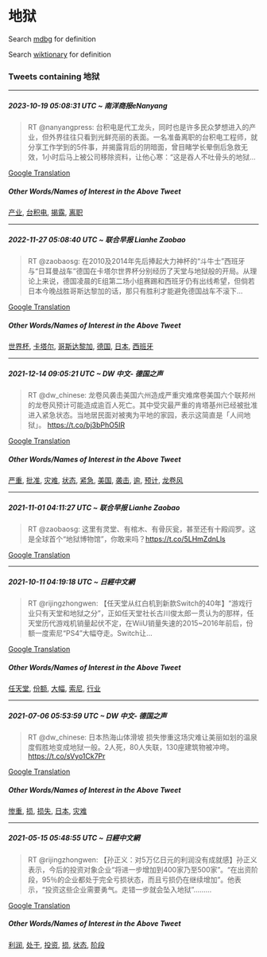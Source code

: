 # 地狱

Search [mdbg](https://www.mdbg.net/chinese/dictionary?page=worddict&wdrst=0&wdqb=地狱) for definition

Search [wiktionary](https://en.wiktionary.org/wiki/地狱) for definition

### Tweets containing 地狱

___
##### 2023-10-19 05:08:31 UTC ~ 南洋商报eNanyang
> RT @nanyangpress: 台积电是代工龙头，同时也是许多民众梦想进入的产业，但外界往往只看到光鲜亮丽的表面。一名准备离职的台积电工程师，就分享工作学到的5件事，并揭露背后的阴暗面，曾目睹学长晕倒后急救无效，1小时后马上被公司移除资料，让他心寒：“这是吞人不吐骨头的地狱…

[Google Translation](https://translate.google.com/?hi=en&tab=TT&sl=zh-CN&tl=en&op=translate&text=RT+%40nanyangpress%3A+%E5%8F%B0%E7%A7%AF%E7%94%B5%E6%98%AF%E4%BB%A3%E5%B7%A5%E9%BE%99%E5%A4%B4%EF%BC%8C%E5%90%8C%E6%97%B6%E4%B9%9F%E6%98%AF%E8%AE%B8%E5%A4%9A%E6%B0%91%E4%BC%97%E6%A2%A6%E6%83%B3%E8%BF%9B%E5%85%A5%E7%9A%84%E4%BA%A7%E4%B8%9A%EF%BC%8C%E4%BD%86%E5%A4%96%E7%95%8C%E5%BE%80%E5%BE%80%E5%8F%AA%E7%9C%8B%E5%88%B0%E5%85%89%E9%B2%9C%E4%BA%AE%E4%B8%BD%E7%9A%84%E8%A1%A8%E9%9D%A2%E3%80%82%E4%B8%80%E5%90%8D%E5%87%86%E5%A4%87%E7%A6%BB%E8%81%8C%E7%9A%84%E5%8F%B0%E7%A7%AF%E7%94%B5%E5%B7%A5%E7%A8%8B%E5%B8%88%EF%BC%8C%E5%B0%B1%E5%88%86%E4%BA%AB%E5%B7%A5%E4%BD%9C%E5%AD%A6%E5%88%B0%E7%9A%845%E4%BB%B6%E4%BA%8B%EF%BC%8C%E5%B9%B6%E6%8F%AD%E9%9C%B2%E8%83%8C%E5%90%8E%E7%9A%84%E9%98%B4%E6%9A%97%E9%9D%A2%EF%BC%8C%E6%9B%BE%E7%9B%AE%E7%9D%B9%E5%AD%A6%E9%95%BF%E6%99%95%E5%80%92%E5%90%8E%E6%80%A5%E6%95%91%E6%97%A0%E6%95%88%EF%BC%8C1%E5%B0%8F%E6%97%B6%E5%90%8E%E9%A9%AC%E4%B8%8A%E8%A2%AB%E5%85%AC%E5%8F%B8%E7%A7%BB%E9%99%A4%E8%B5%84%E6%96%99%EF%BC%8C%E8%AE%A9%E4%BB%96%E5%BF%83%E5%AF%92%EF%BC%9A%E2%80%9C%E8%BF%99%E6%98%AF%E5%90%9E%E4%BA%BA%E4%B8%8D%E5%90%90%E9%AA%A8%E5%A4%B4%E7%9A%84%E5%9C%B0%E7%8B%B1%E2%80%A6)
##### Other Words/Names of Interest in the Above Tweet
[产业](产业.md), [台积电](台积电.md), [揭露](揭露.md), [离职](离职.md)
___
##### 2022-11-27 05:08:40 UTC ~ 联合早报 Lianhe Zaobao
> RT @zaobaosg: 在2010及2014年先后捧起大力神杯的“斗牛士”西班牙与“日耳曼战车”德国在卡塔尔世界杯分别经历了天堂与地狱般的开局。从理论上来说，德国凌晨的E组第二场小组赛踢和西班牙仍有出线希望，但倘若日本今晚战胜哥斯达黎加的话，那只有胜利才能避免德国战车不滚下…

[Google Translation](https://translate.google.com/?hi=en&tab=TT&sl=zh-CN&tl=en&op=translate&text=RT+%40zaobaosg%3A+%E5%9C%A82010%E5%8F%8A2014%E5%B9%B4%E5%85%88%E5%90%8E%E6%8D%A7%E8%B5%B7%E5%A4%A7%E5%8A%9B%E7%A5%9E%E6%9D%AF%E7%9A%84%E2%80%9C%E6%96%97%E7%89%9B%E5%A3%AB%E2%80%9D%E8%A5%BF%E7%8F%AD%E7%89%99%E4%B8%8E%E2%80%9C%E6%97%A5%E8%80%B3%E6%9B%BC%E6%88%98%E8%BD%A6%E2%80%9D%E5%BE%B7%E5%9B%BD%E5%9C%A8%E5%8D%A1%E5%A1%94%E5%B0%94%E4%B8%96%E7%95%8C%E6%9D%AF%E5%88%86%E5%88%AB%E7%BB%8F%E5%8E%86%E4%BA%86%E5%A4%A9%E5%A0%82%E4%B8%8E%E5%9C%B0%E7%8B%B1%E8%88%AC%E7%9A%84%E5%BC%80%E5%B1%80%E3%80%82%E4%BB%8E%E7%90%86%E8%AE%BA%E4%B8%8A%E6%9D%A5%E8%AF%B4%EF%BC%8C%E5%BE%B7%E5%9B%BD%E5%87%8C%E6%99%A8%E7%9A%84E%E7%BB%84%E7%AC%AC%E4%BA%8C%E5%9C%BA%E5%B0%8F%E7%BB%84%E8%B5%9B%E8%B8%A2%E5%92%8C%E8%A5%BF%E7%8F%AD%E7%89%99%E4%BB%8D%E6%9C%89%E5%87%BA%E7%BA%BF%E5%B8%8C%E6%9C%9B%EF%BC%8C%E4%BD%86%E5%80%98%E8%8B%A5%E6%97%A5%E6%9C%AC%E4%BB%8A%E6%99%9A%E6%88%98%E8%83%9C%E5%93%A5%E6%96%AF%E8%BE%BE%E9%BB%8E%E5%8A%A0%E7%9A%84%E8%AF%9D%EF%BC%8C%E9%82%A3%E5%8F%AA%E6%9C%89%E8%83%9C%E5%88%A9%E6%89%8D%E8%83%BD%E9%81%BF%E5%85%8D%E5%BE%B7%E5%9B%BD%E6%88%98%E8%BD%A6%E4%B8%8D%E6%BB%9A%E4%B8%8B%E2%80%A6)
##### Other Words/Names of Interest in the Above Tweet
[世界杯](世界杯.md), [卡塔尔](卡塔尔.md), [哥斯达黎加](哥斯达黎加.md), [德国](德国.md), [日本](日本.md), [西班牙](西班牙.md)
___
##### 2021-12-14 09:05:21 UTC ~ DW 中文- 德国之声
> RT @dw_chinese: 龙卷风袭击美国六州造成严重灾难席卷美国六个联邦州的龙卷风预计可能造成逾百人死亡。其中受灾最严重的肯塔基州已经被批准进入紧急状态。当地居民面对被夷为平地的家园，表示这简直是「人间地狱」。 https://t.co/bj3bPhO5IR

[Google Translation](https://translate.google.com/?hi=en&tab=TT&sl=zh-CN&tl=en&op=translate&text=RT+%40dw_chinese%3A+%E9%BE%99%E5%8D%B7%E9%A3%8E%E8%A2%AD%E5%87%BB%E7%BE%8E%E5%9B%BD%E5%85%AD%E5%B7%9E%E9%80%A0%E6%88%90%E4%B8%A5%E9%87%8D%E7%81%BE%E9%9A%BE%E5%B8%AD%E5%8D%B7%E7%BE%8E%E5%9B%BD%E5%85%AD%E4%B8%AA%E8%81%94%E9%82%A6%E5%B7%9E%E7%9A%84%E9%BE%99%E5%8D%B7%E9%A3%8E%E9%A2%84%E8%AE%A1%E5%8F%AF%E8%83%BD%E9%80%A0%E6%88%90%E9%80%BE%E7%99%BE%E4%BA%BA%E6%AD%BB%E4%BA%A1%E3%80%82%E5%85%B6%E4%B8%AD%E5%8F%97%E7%81%BE%E6%9C%80%E4%B8%A5%E9%87%8D%E7%9A%84%E8%82%AF%E5%A1%94%E5%9F%BA%E5%B7%9E%E5%B7%B2%E7%BB%8F%E8%A2%AB%E6%89%B9%E5%87%86%E8%BF%9B%E5%85%A5%E7%B4%A7%E6%80%A5%E7%8A%B6%E6%80%81%E3%80%82%E5%BD%93%E5%9C%B0%E5%B1%85%E6%B0%91%E9%9D%A2%E5%AF%B9%E8%A2%AB%E5%A4%B7%E4%B8%BA%E5%B9%B3%E5%9C%B0%E7%9A%84%E5%AE%B6%E5%9B%AD%EF%BC%8C%E8%A1%A8%E7%A4%BA%E8%BF%99%E7%AE%80%E7%9B%B4%E6%98%AF%E3%80%8C%E4%BA%BA%E9%97%B4%E5%9C%B0%E7%8B%B1%E3%80%8D%E3%80%82+https%3A%2F%2Ft.co%2Fbj3bPhO5IR)
##### Other Words/Names of Interest in the Above Tweet
[严重](严重.md), [批准](批准.md), [灾难](灾难.md), [状态](状态.md), [紧急](紧急.md), [美国](美国.md), [袭击](袭击.md), [逾](逾.md), [预计](预计.md), [龙卷风](龙卷风.md)
___
##### 2021-11-01 04:11:27 UTC ~ 联合早报 Lianhe Zaobao
> RT @zaobaosg: 这里有灵堂、有棺木、有骨灰瓮，甚至还有十殿阎罗。这是全球首个“地狱博物馆”，你敢来吗？https://t.co/5LHmZdnLls

[Google Translation](https://translate.google.com/?hi=en&tab=TT&sl=zh-CN&tl=en&op=translate&text=RT+%40zaobaosg%3A+%E8%BF%99%E9%87%8C%E6%9C%89%E7%81%B5%E5%A0%82%E3%80%81%E6%9C%89%E6%A3%BA%E6%9C%A8%E3%80%81%E6%9C%89%E9%AA%A8%E7%81%B0%E7%93%AE%EF%BC%8C%E7%94%9A%E8%87%B3%E8%BF%98%E6%9C%89%E5%8D%81%E6%AE%BF%E9%98%8E%E7%BD%97%E3%80%82%E8%BF%99%E6%98%AF%E5%85%A8%E7%90%83%E9%A6%96%E4%B8%AA%E2%80%9C%E5%9C%B0%E7%8B%B1%E5%8D%9A%E7%89%A9%E9%A6%86%E2%80%9D%EF%BC%8C%E4%BD%A0%E6%95%A2%E6%9D%A5%E5%90%97%EF%BC%9Fhttps%3A%2F%2Ft.co%2F5LHmZdnLls)
___
##### 2021-10-11 04:19:18 UTC ~ 日經中文網
> RT @rijingzhongwen: 【任天堂从红白机到新款Switch的40年】“游戏行业只有天堂和地狱之分”，正如任天堂社长古川俊太郎一贯认为的那样，任天堂历代游戏机销量起伏不定，在WiiU销量失速的2015~2016年前后，份额一度索尼“PS4”大幅夺走。Switch让…

[Google Translation](https://translate.google.com/?hi=en&tab=TT&sl=zh-CN&tl=en&op=translate&text=RT+%40rijingzhongwen%3A+%E3%80%90%E4%BB%BB%E5%A4%A9%E5%A0%82%E4%BB%8E%E7%BA%A2%E7%99%BD%E6%9C%BA%E5%88%B0%E6%96%B0%E6%AC%BESwitch%E7%9A%8440%E5%B9%B4%E3%80%91%E2%80%9C%E6%B8%B8%E6%88%8F%E8%A1%8C%E4%B8%9A%E5%8F%AA%E6%9C%89%E5%A4%A9%E5%A0%82%E5%92%8C%E5%9C%B0%E7%8B%B1%E4%B9%8B%E5%88%86%E2%80%9D%EF%BC%8C%E6%AD%A3%E5%A6%82%E4%BB%BB%E5%A4%A9%E5%A0%82%E7%A4%BE%E9%95%BF%E5%8F%A4%E5%B7%9D%E4%BF%8A%E5%A4%AA%E9%83%8E%E4%B8%80%E8%B4%AF%E8%AE%A4%E4%B8%BA%E7%9A%84%E9%82%A3%E6%A0%B7%EF%BC%8C%E4%BB%BB%E5%A4%A9%E5%A0%82%E5%8E%86%E4%BB%A3%E6%B8%B8%E6%88%8F%E6%9C%BA%E9%94%80%E9%87%8F%E8%B5%B7%E4%BC%8F%E4%B8%8D%E5%AE%9A%EF%BC%8C%E5%9C%A8WiiU%E9%94%80%E9%87%8F%E5%A4%B1%E9%80%9F%E7%9A%842015~2016%E5%B9%B4%E5%89%8D%E5%90%8E%EF%BC%8C%E4%BB%BD%E9%A2%9D%E4%B8%80%E5%BA%A6%E7%B4%A2%E5%B0%BC%E2%80%9CPS4%E2%80%9D%E5%A4%A7%E5%B9%85%E5%A4%BA%E8%B5%B0%E3%80%82Switch%E8%AE%A9%E2%80%A6)
##### Other Words/Names of Interest in the Above Tweet
[任天堂](任天堂.md), [份额](份额.md), [大幅](大幅.md), [索尼](索尼.md), [行业](行业.md)
___
##### 2021-07-06 05:53:59 UTC ~ DW 中文- 德国之声
> RT @dw_chinese: 日本热海山体滑坡 损失惨重这场灾难让美丽如划的温泉度假胜地变成地狱一般。2人死，80人失联，130座建筑物被冲垮。 https://t.co/sVyo1Ck7Pr

[Google Translation](https://translate.google.com/?hi=en&tab=TT&sl=zh-CN&tl=en&op=translate&text=RT+%40dw_chinese%3A+%E6%97%A5%E6%9C%AC%E7%83%AD%E6%B5%B7%E5%B1%B1%E4%BD%93%E6%BB%91%E5%9D%A1+%E6%8D%9F%E5%A4%B1%E6%83%A8%E9%87%8D%E8%BF%99%E5%9C%BA%E7%81%BE%E9%9A%BE%E8%AE%A9%E7%BE%8E%E4%B8%BD%E5%A6%82%E5%88%92%E7%9A%84%E6%B8%A9%E6%B3%89%E5%BA%A6%E5%81%87%E8%83%9C%E5%9C%B0%E5%8F%98%E6%88%90%E5%9C%B0%E7%8B%B1%E4%B8%80%E8%88%AC%E3%80%822%E4%BA%BA%E6%AD%BB%EF%BC%8C80%E4%BA%BA%E5%A4%B1%E8%81%94%EF%BC%8C130%E5%BA%A7%E5%BB%BA%E7%AD%91%E7%89%A9%E8%A2%AB%E5%86%B2%E5%9E%AE%E3%80%82+https%3A%2F%2Ft.co%2FsVyo1Ck7Pr)
##### Other Words/Names of Interest in the Above Tweet
[惨重](惨重.md), [损](损.md), [损失](损失.md), [日本](日本.md), [灾难](灾难.md)
___
##### 2021-05-15 05:48:55 UTC ~ 日經中文網
> RT @rijingzhongwen: 【孙正义：对5万亿日元的利润没有成就感】孙正义表示，今后的投资对象企业“将进一步增加到400家乃至500家”。“在出资阶段，95％的企业都处于完全亏损状态，而且亏损仍在继续增加”。他表示，“投资这些企业需要勇气。走错一步就会坠入地狱”………

[Google Translation](https://translate.google.com/?hi=en&tab=TT&sl=zh-CN&tl=en&op=translate&text=RT+%40rijingzhongwen%3A+%E3%80%90%E5%AD%99%E6%AD%A3%E4%B9%89%EF%BC%9A%E5%AF%B95%E4%B8%87%E4%BA%BF%E6%97%A5%E5%85%83%E7%9A%84%E5%88%A9%E6%B6%A6%E6%B2%A1%E6%9C%89%E6%88%90%E5%B0%B1%E6%84%9F%E3%80%91%E5%AD%99%E6%AD%A3%E4%B9%89%E8%A1%A8%E7%A4%BA%EF%BC%8C%E4%BB%8A%E5%90%8E%E7%9A%84%E6%8A%95%E8%B5%84%E5%AF%B9%E8%B1%A1%E4%BC%81%E4%B8%9A%E2%80%9C%E5%B0%86%E8%BF%9B%E4%B8%80%E6%AD%A5%E5%A2%9E%E5%8A%A0%E5%88%B0400%E5%AE%B6%E4%B9%83%E8%87%B3500%E5%AE%B6%E2%80%9D%E3%80%82%E2%80%9C%E5%9C%A8%E5%87%BA%E8%B5%84%E9%98%B6%E6%AE%B5%EF%BC%8C95%EF%BC%85%E7%9A%84%E4%BC%81%E4%B8%9A%E9%83%BD%E5%A4%84%E4%BA%8E%E5%AE%8C%E5%85%A8%E4%BA%8F%E6%8D%9F%E7%8A%B6%E6%80%81%EF%BC%8C%E8%80%8C%E4%B8%94%E4%BA%8F%E6%8D%9F%E4%BB%8D%E5%9C%A8%E7%BB%A7%E7%BB%AD%E5%A2%9E%E5%8A%A0%E2%80%9D%E3%80%82%E4%BB%96%E8%A1%A8%E7%A4%BA%EF%BC%8C%E2%80%9C%E6%8A%95%E8%B5%84%E8%BF%99%E4%BA%9B%E4%BC%81%E4%B8%9A%E9%9C%80%E8%A6%81%E5%8B%87%E6%B0%94%E3%80%82%E8%B5%B0%E9%94%99%E4%B8%80%E6%AD%A5%E5%B0%B1%E4%BC%9A%E5%9D%A0%E5%85%A5%E5%9C%B0%E7%8B%B1%E2%80%9D%E2%80%A6%E2%80%A6%E2%80%A6)
##### Other Words/Names of Interest in the Above Tweet
[利润](利润.md), [处于](处于.md), [投资](投资.md), [损](损.md), [状态](状态.md), [阶段](阶段.md)
